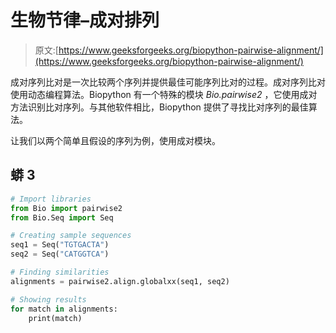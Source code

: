 # 生物节律–成对排列

> 原文:[https://www.geeksforgeeks.org/biopython-pairwise-alignment/](https://www.geeksforgeeks.org/biopython-pairwise-alignment/)

成对序列比对是一次比较两个序列并提供最佳可能序列比对的过程。成对序列比对使用动态编程算法。Biopython 有一个特殊的模块 *Bio.pairwise2* ，它使用成对方法识别比对序列。与其他软件相比，Biopython 提供了寻找比对序列的最佳算法。

让我们以两个简单且假设的序列为例，使用成对模块。

## 蟒 3

```py
# Import libraries
from Bio import pairwise2
from Bio.Seq import Seq

# Creating sample sequences
seq1 = Seq("TGTGACTA")
seq2 = Seq("CATGGTCA")

# Finding similarities
alignments = pairwise2.align.globalxx(seq1, seq2)

# Showing results
for match in alignments:
    print(match)
```